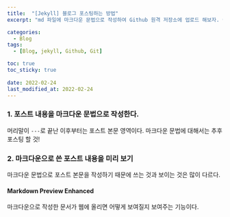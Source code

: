 ```yaml
---
title:  "[Jekyll] 블로그 포스팅하는 방법"
excerpt: "md 파일에 마크다운 문법으로 작성하여 Github 원격 저장소에 업로드 해보자. 에디터는 Visual Studio code 사용! 로컬 서버에서 확인도 해보자. "

categories:
  - Blog
tags:
  - [Blog, jekyll, Github, Git]

toc: true
toc_sticky: true
 
date: 2022-02-24
last_modified_at: 2022-02-24
---
```


### 1. 포스트 내용을 마크다운 문법으로 작성한다.

머리말이 `---`로 끝난 이후부터는 포스트 본문 영역이다.
마크다운 문법에 대해서는 추후 포스팅 할 것!
<br>

### 2. 마크다운으로 쓴 포스트 내용을 미리 보기
마크다운 문법으로 포스트 본문을 작성하기 때문에 쓰는 것과 보이는 것은 많이 다르다.
<br>

#### Markdown Preview Enhanced
마크다운으로 작성한 문서가 웹에 올리면 어떻게 보여질지 보여주는 기능이다.